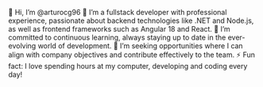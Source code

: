 👋 Hi, I’m @arturocg96
👀 I’m a fullstack developer with professional experience, passionate about backend technologies like .NET and Node.js, as well as frontend frameworks such as Angular 18 and React.
🌱 I’m committed to continuous learning, always staying up to date in the ever-evolving world of development.
💼 I’m seeking opportunities where I can align with company objectives and contribute effectively to the team.
⚡ Fun fact: I love spending hours at my computer, developing and coding every day!
